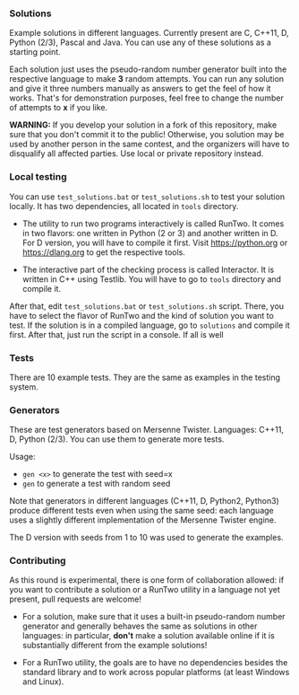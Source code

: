 ### Solutions

Example solutions in different languages.
Currently present are C, C++11, D, Python (2/3), Pascal and Java.
You can use any of these solutions as a starting point.

Each solution just uses the pseudo-random number generator
built into the respective language to make **3** random attempts.
You can run any solution and give it three numbers manually
as answers to get the feel of how it works.
That's for demonstration purposes,
feel free to change the number of attempts to **x** if you like.

**WARNING:**
If you develop your solution in a fork of this repository,
make sure that you don't commit it to the public!
Otherwise, you solution may be used by another person in the same contest,
and the organizers will have to disqualify all affected parties.
Use local or private repository instead.

### Local testing

You can use `test_solutions.bat` or `test_solutions.sh` to test
your solution locally.
It has two dependencies, all located in `tools` directory.

* The utility to run two programs interactively is called RunTwo.
It comes in two flavors: one written in Python (2 or 3)
and another written in D.
For D version, you will have to compile it first.
Visit https://python.org or https://dlang.org to get the respective tools.

* The interactive part of the checking process is called Interactor.
It is written in C++ using Testlib.
You will have to go to `tools` directory and compile it.

After that, edit `test_solutions.bat` or `test_solutions.sh` script.
There, you have to select the flavor of RunTwo and the kind of solution
you want to test.
If the solution is in a compiled language, go to `solutions`
and compile it first.
After that, just run the script in a console.
If all is well

### Tests

There are 10 example tests.
They are the same as examples in the testing system.

### Generators

These are test generators based on Mersenne Twister.
Languages: C++11, D, Python (2/3).
You can use them to generate more tests.

Usage:

* `gen <x>` to generate the test with seed=x
* `gen` to generate a test with random seed

Note that generators in different languages
(C++11, D, Python2, Python3) produce different tests
even when using the same seed: each language uses
a slightly different implementation of the Mersenne Twister engine.

The D version with seeds from 1 to 10 was used to generate the examples.

### Contributing

As this round is experimental, there is one form of collaboration
allowed: if you want to contribute a solution or a RunTwo utility
in a language not yet present, pull requests are welcome!

* For a solution, make sure that it uses
a built-in pseudo-random number generator and
generally behaves the same as solutions in other languages:
in particular, **don't** make a solution available online
if it is substantially different from the example solutions!

* For a RunTwo utility, the goals are to have no dependencies besides
the standard library and to work across popular platforms
(at least Windows and Linux).
